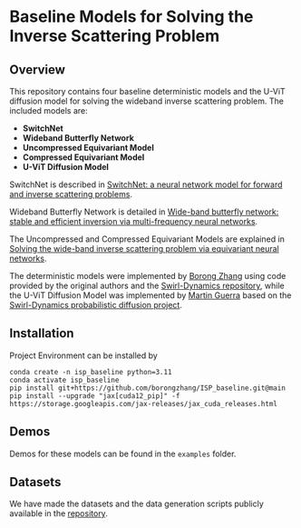# Baseline Models for Solving the Inverse Scattering Problem

## Overview
This repository contains four baseline deterministic models and the U-ViT diffusion model for solving the wideband inverse scattering problem. The included models are:

- **SwitchNet**
- **Wideband Butterfly Network**
- **Uncompressed Equivariant Model**
- **Compressed Equivariant Model**
- **U-ViT Diffusion Model**

SwitchNet is described in [SwitchNet: a neural network model for forward and inverse scattering problems](https://doi.org/10.1137/18M1222399).

Wideband Butterfly Network is detailed in [Wide-band butterfly network: stable and efficient inversion via multi-frequency neural networks](https://doi.org/10.1137/20M1383276).

The Uncompressed and Compressed Equivariant Models are explained in [Solving the wide-band inverse scattering problem via equivariant neural networks](https://doi.org/10.1016/j.cam.2024.116050).

The deterministic models were implemented by [Borong Zhang](https://borongzhang.com/) using code provided by the original authors and the [Swirl-Dynamics repository](https://github.com/google-research/swirl-dynamics), while the U-ViT Diffusion Model was implemented by [Martin Guerra](https://sites.google.com/wisc.edu/martinguerra/home) based on the [Swirl-Dynamics probabilistic diffusion project](https://github.com/google-research/swirl-dynamics/tree/main/swirl_dynamics/projects/probabilistic_diffusion).


## Installation
Project Environment can be installed by 
```
conda create -n isp_baseline python=3.11 
conda activate isp_baseline
pip install git+https://github.com/borongzhang/ISP_baseline.git@main
pip install --upgrade "jax[cuda12_pip]" -f https://storage.googleapis.com/jax-releases/jax_cuda_releases.html
```

## Demos
Demos for these models can be found in the `examples` folder.

## Datasets
We have made the datasets and the data generation scripts publicly available in the [repository](https://github.com/borongzhang/back_projection_diffusion).

